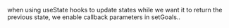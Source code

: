 when using useState hooks to update states while we want it to return the previous state, we enable callback parameters in setGoals.. 
